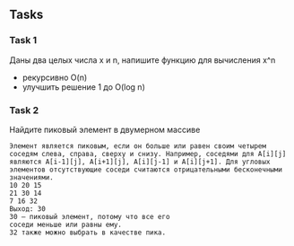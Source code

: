 Tasks
----------------
### Task 1
Даны два целых числа x и n, напишите функцию для вычисления x^n
- рекурсивно O(n)
- улучшить решение 1 до O(log n)
### Task 2
Найдите пиковый элемент в двумерном массиве
```
Элемент является пиковым, если он больше или равен своим четырем соседям слева, справа, сверху и снизу. Например, соседями для A[i][j] являются A[i-1][j], A[i+1][j], A[i][j-1] и A[i][j+1]. Для угловых элементов отсутствующие соседи считаются отрицательными бесконечными значениями.
10 20 15
21 30 14
7 16 32
Выход: 30
30 — пиковый элемент, потому что все его
соседи меньше или равны ему.
32 также можно выбрать в качестве пика.
```